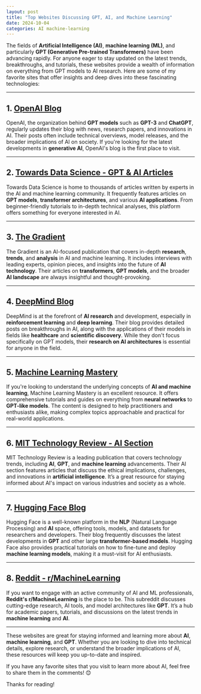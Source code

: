 ```yaml
---
layout: post
title: "Top Websites Discussing GPT, AI, and Machine Learning"
date: 2024-10-04
categories: AI machine-learning
---
```


The fields of **Artificial Intelligence (AI)**, **machine learning (ML)**, and particularly **GPT (Generative Pre-trained Transformers)** have been advancing rapidly. For anyone eager to stay updated on the latest trends, breakthroughs, and tutorials, these websites provide a wealth of information on everything from GPT models to AI research. Here are some of my favorite sites that offer insights and deep dives into these fascinating technologies:

---

## 1. [OpenAI Blog](https://openai.com/blog/)
OpenAI, the organization behind **GPT models** such as **GPT-3** and **ChatGPT**, regularly updates their blog with news, research papers, and innovations in AI. Their posts often include technical overviews, model releases, and the broader implications of AI on society. If you're looking for the latest developments in **generative AI**, OpenAI's blog is the first place to visit.

---

## 2. [Towards Data Science - GPT & AI Articles](https://towardsdatascience.com/)
Towards Data Science is home to thousands of articles written by experts in the AI and machine learning community. It frequently features articles on **GPT models**, **transformer architectures**, and various **AI applications**. From beginner-friendly tutorials to in-depth technical analyses, this platform offers something for everyone interested in AI.

---

## 3. [The Gradient](https://thegradient.pub/)
The Gradient is an AI-focused publication that covers in-depth **research**, **trends**, and **analysis** in AI and machine learning. It includes interviews with leading experts, opinion pieces, and insights into the future of **AI technology**. Their articles on **transformers**, **GPT models**, and the broader **AI landscape** are always insightful and thought-provoking.

---

## 4. [DeepMind Blog](https://www.deepmind.com/blog)
DeepMind is at the forefront of **AI research** and development, especially in **reinforcement learning** and **deep learning**. Their blog provides detailed posts on breakthroughs in AI, along with the applications of their models in fields like **healthcare** and **scientific discovery**. While they don't focus specifically on GPT models, their **research on AI architectures** is essential for anyone in the field.

---

## 5. [Machine Learning Mastery](https://machinelearningmastery.com/)
If you're looking to understand the underlying concepts of **AI and machine learning**, Machine Learning Mastery is an excellent resource. It offers comprehensive tutorials and guides on everything from **neural networks** to **GPT-like models**. The content is designed to help practitioners and enthusiasts alike, making complex topics approachable and practical for real-world applications.

---

## 6. [MIT Technology Review - AI Section](https://www.technologyreview.com/c/ai/)
MIT Technology Review is a leading publication that covers technology trends, including **AI**, **GPT**, and **machine learning** advancements. Their AI section features articles that discuss the ethical implications, challenges, and innovations in **artificial intelligence**. It’s a great resource for staying informed about AI's impact on various industries and society as a whole.

---

## 7. [Hugging Face Blog](https://huggingface.co/blog)
Hugging Face is a well-known platform in the **NLP** (Natural Language Processing) and **AI** space, offering tools, models, and datasets for researchers and developers. Their blog frequently discusses the latest developments in **GPT** and other large **transformer-based models**. Hugging Face also provides practical tutorials on how to fine-tune and deploy **machine learning models**, making it a must-visit for AI enthusiasts.

---

## 8. [Reddit - r/MachineLearning](https://www.reddit.com/r/MachineLearning/)
If you want to engage with an active community of AI and ML professionals, **Reddit's r/MachineLearning** is the place to be. This subreddit discusses cutting-edge research, AI tools, and model architectures like **GPT**. It’s a hub for academic papers, tutorials, and discussions on the latest trends in **machine learning** and **AI**.

---

These websites are great for staying informed and learning more about **AI**, **machine learning**, and **GPT**. Whether you are looking to dive into technical details, explore research, or understand the broader implications of AI, these resources will keep you up-to-date and inspired.

If you have any favorite sites that you visit to learn more about AI, feel free to share them in the comments! 😊

Thanks for reading!
